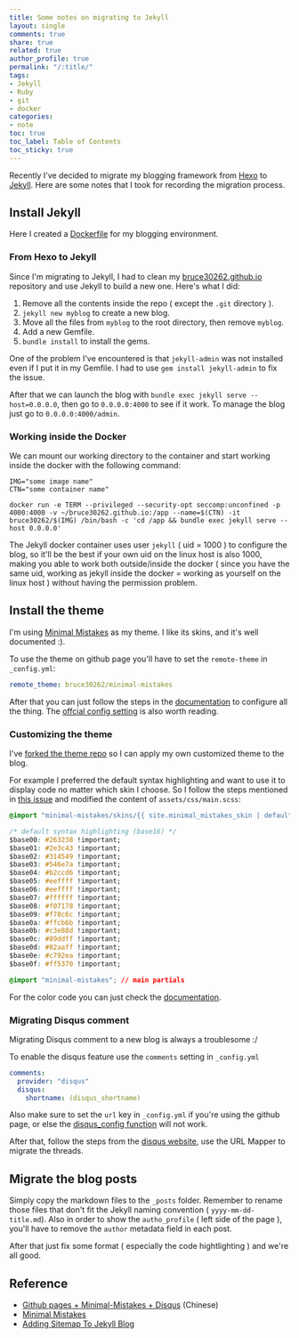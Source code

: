 ```yaml
---
title: Some notes on migrating to Jekyll
layout: single
comments: true
share: true
related: true
author_profile: true
permalink: "/:title/"
tags:
- Jekyll
- Ruby
- git
- docker
categories:
- note
toc: true
toc_label: Table of Contents
toc_sticky: true
---
```


Recently I've decided to migrate my blogging framework from [Hexo](https://hexo.io/zh-tw/) to [Jekyll](https://jekyllrb.com/). Here are some notes that I took for recording the migration process.

<!-- more -->

## Install Jekyll
Here I created a [Dockerfile](https://github.com/bruce30262/docker-misc/blob/master/jekyll-blog/Dockerfile) for my blogging environment. 

### From Hexo to Jekyll
Since I'm migrating to Jekyll, I had to clean my [bruce30262.github.io](https://github.com/bruce30262/bruce30262.github.io) repository and use Jekyll to build a new one. Here's what I did:
1. Remove all the contents inside the repo ( except the `.git` directory ).
2. `jekyll new myblog` to create a new blog.
3. Move all the files from `myblog` to the root directory, then remove `myblog`.
4. Add a new Gemfile.
5. `bundle install` to install the gems.

One of the problem I've encountered is that `jekyll-admin` was not installed even if I put it in my Gemfile. I had to use `gem install jekyll-admin` to fix the issue.

After that we can launch the blog with `bundle exec jekyll serve --host=0.0.0.0`, then go to `0.0.0.0:4000` to see if it work. To manage the blog just go to `0.0.0.0:4000/admin`.

### Working inside the Docker
We can mount our working directory to the container and start working inside the docker with the following command:

```
IMG="some image name"
CTN="some container name"

docker run -e TERM --privileged --security-opt seccomp:unconfined -p 4000:4000 -v ~/bruce30262.github.io:/app --name=$(CTN) -it bruce30262/$(IMG) /bin/bash -c 'cd /app && bundle exec jekyll serve --host 0.0.0.0'
```

The Jekyll docker container uses user `jekyll` ( uid = 1000 ) to configure the blog, so it'll be the best if your own uid on the linux host is also 1000, making you able to work both outside/inside the docker ( since you have the same uid, working as jekyll inside the docker = working as yourself on the linux host ) without having the permission problem.

## Install the theme
I'm using [Minimal Mistakes](https://mmistakes.github.io/minimal-mistakes/) as my theme. I like its skins, and it's well documented :).

To use the theme on github page you'll have to set the `remote-theme` in `_config.yml`:

```yml
remote_theme: bruce30262/minimal-mistakes
```

After that you can just follow the steps in the [documentation](https://mmistakes.github.io/minimal-mistakes/docs/configuration/) to configure all the thing. The [offcial config setting](https://github.com/mmistakes/minimal-mistakes/blob/master/docs/_config.yml) is also worth reading. 

### Customizing the theme

I've [forked the theme repo](https://github.com/bruce30262/minimal-mistakes) so I can apply my own customized theme to the blog.

For example I preferred the default syntax highlighting and want to use it to display code no matter which skin I choose. So I follow the steps mentioned in [this issue](https://github.com/mmistakes/minimal-mistakes/issues/1458) and modified the content of `assets/css/main.scss`:
```css
@import "minimal-mistakes/skins/{{ site.minimal_mistakes_skin | default: 'default' }}"; // skin

/* default syntax highlighting (base16) */
$base00: #263238 !important; 
$base01: #2e3c43 !important;
$base02: #314549 !important;
$base03: #546e7a !important;
$base04: #b2ccd6 !important;
$base05: #eeffff !important;
$base06: #eeffff !important;
$base07: #ffffff !important;
$base08: #f07178 !important;
$base09: #f78c6c !important;
$base0a: #ffcb6b !important;
$base0b: #c3e88d !important;
$base0c: #89ddff !important;
$base0d: #82aaff !important;
$base0e: #c792ea !important;
$base0f: #ff5370 !important;

@import "minimal-mistakes"; // main partials
```

For the color code you can just check the [documentation](https://mmistakes.github.io/minimal-mistakes/docs/stylesheets/#colors).

### Migrating Disqus comment

Migrating Disqus comment to a new blog is always a troublesome :/

To enable the disqus feature use the `comments` setting in `_config.yml`

```yml
comments:
  provider: "disqus"
  disqus:
    shortname: (disqus_shortname)
```

Also make sure to set the `url` key in `_config.yml` if you're using the github page, or else the [disqus_config function](https://github.com/bruce30262/bruce30262.github.io/blob/master/_site/Learning-browser-exploitation-via-33C3-CTF-feuerfuchs-challenge/index.html#L863) will not work.

After that, follow the steps from the [disqus website](https://help.disqus.com/import-export-and-syncing/url-mapper), use the URL Mapper to migrate the threads.

## Migrate the blog posts
Simply copy the markdown files to the `_posts` folder. Remember to rename those files that don't fit the Jekyll naming convention ( `yyyy-mm-dd-title.md`). Also in order to show the `autho_profile` ( left side of the page ), you'll have to remove the `author` metadata field in each post.

After that just fix some format ( especially the code hightlighting ) and  we're all good.

## Reference
* [Github pages + Minimal-Mistakes + Disqus](https://www.cnblogs.com/StartoverX/p/8996725.html) (Chinese)
* [Minimal Mistakes](https://github.com/mmistakes/minimal-mistakes)
* [Adding Sitemap To Jekyll Blog](https://blog.webjeda.com/jekyll-sitemap/)